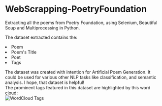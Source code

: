 # WebScrapping-PoetryFoundation

Extracting all the poems from Poetry Foundation, using Selenium, Beautiful Soup and Multiprocessing in Python.

The dataset extracted contains the:
<li>Poem</li>
<li>Poem's Title</li>
<li>Poet</li>
<li>Tags</li>

The dataset was created with intention for Artificial Poem Generation. It could be used for various other NLP tasks like classification, and semantic analysis. I hope, that dataset is helpful!
<br>
The prominent tags featured in this dataset are highlighted by this word cloud:
<br>
![WordCloud Tags](https://github.com/TGDivy/WebScrapping-PoetryFoundation/blob/master/wordCloud.png?raw=true)
